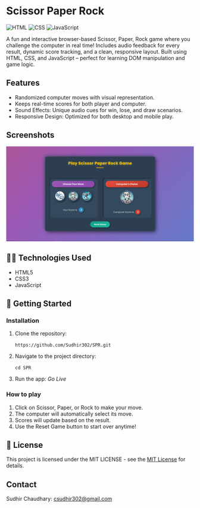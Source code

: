 # Scissor Paper Rock
![HTML](https://img.shields.io/badge/HTML5-E34F26?style=for-the-badge&logo=html5&logoColor=white)
![CSS](https://img.shields.io/badge/CSS3-1572B6?style=for-the-badge&logo=css3&logoColor=white)
![JavaScript](https://img.shields.io/badge/JavaScript-F7DF1E?style=for-the-badge&logo=javascript&logoColor=black)

A fun and interactive browser-based Scissor, Paper, Rock game where you challenge the computer in real time!
Includes audio feedback for every result, dynamic score tracking, and a clean, responsive layout.
Built using HTML, CSS, and JavaScript – perfect for learning DOM manipulation and game logic.

## Features

- Randomized computer moves with visual representation.
- Keeps real-time scores for both player and computer.
- Sound Effects: Unique audio cues for win, lose, and draw scenarios.
- Responsive Design: Optimized for both desktop and mobile play.

## Screenshots

![Webimg](./image/webimg.png)

## 👩‍💻 Technologies Used
- HTML5
- CSS3
- JavaScript

## 🚀 Getting Started

### Installation
1. Clone the repository:
    ```
    https://github.com/Sudhir302/SPR.git
2. Navigate to the project directory:
    ``` 
    cd SPR
3. Run the app: _Go Live_

### How to play
1. Click on Scissor, Paper, or Rock to make your move.
2. The computer will automatically select its move.
3. Scores will update based on the result.
4. Use the Reset Game button to start over anytime!

## 📄 License

This project is licensed under the MIT LICENSE - see the [MIT License](./LICENSE) for details.

## Contact

Sudhir Chaudhary: csudhir302@gmail.com
